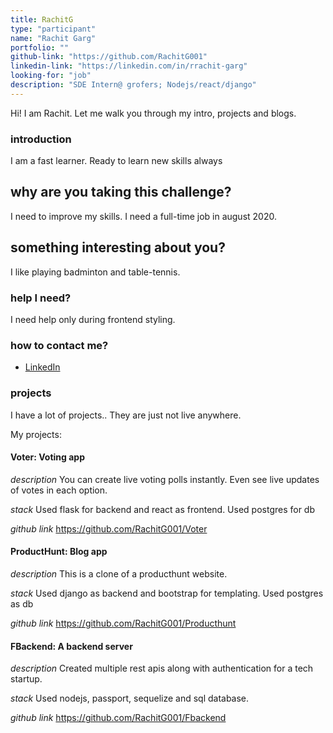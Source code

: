 ```yaml
---
title: RachitG
type: "participant"
name: "Rachit Garg"
portfolio: ""
github-link: "https://github.com/RachitG001"
linkedin-link: "https://linkedin.com/in/rrachit-garg"
looking-for: "job"
description: "SDE Intern@ grofers; Nodejs/react/django"
---
```


Hi! I am Rachit. Let me walk you through my intro, projects and blogs.

### introduction

I am a fast learner. Ready to learn new skills always

## why are you taking this challenge?

I need to improve my skills.
I need a full-time job in august 2020.

## something interesting about you?

I like playing badminton and table-tennis.

### help I need?

I need help only during frontend styling.

### how to contact me?

- [LinkedIn](https://www.linkedin.com/in/rrachit-garg/)

### projects

I have a lot of projects.. They are just not live anywhere.

My projects:

#### Voter: Voting app

_description_ You can create live voting polls instantly. Even see live updates of votes in each option.

_stack_ Used flask for backend and react as frontend. Used postgres for db

_github link_ https://github.com/RachitG001/Voter

#### ProductHunt: Blog app

_description_ This is a clone of a producthunt website.

_stack_ Used django as backend and bootstrap for templating. Used postgres as db

_github link_ https://github.com/RachitG001/Producthunt

#### FBackend: A backend server

_description_ Created multiple rest apis along with authentication for a tech startup.

_stack_ Used nodejs, passport, sequelize and sql database.

_github link_ https://github.com/RachitG001/Fbackend
